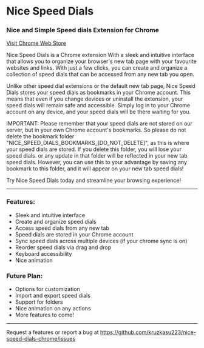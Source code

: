 # Nice Speed Dials

### Nice and Simple Speed dials Extension for Chrome

[Visit Chrome Web Store](https://chrome.google.com/webstore/detail/nice-speed-dials/igdancpfkcmgelecddchfeijbofdcnaa)

Nice Speed Dials is a Chrome extension With a sleek and intuitive interface that
allows you to organize your browser's new tab page with your favourite websites
and links. With just a few clicks, you can create and organize a collection of
speed dials that can be accessed from any new tab you open.

Unlike other speed dial extensions or the default new tab page, Nice Speed Dials
stores your speed dials as bookmarks in your Chrome account. This means that
even if you change devices or uninstall the extension, your speed dials will
remain safe and accessible. Simply log in to your Chrome account on any device,
and your speed dials will be there waiting for you.

IMPORTANT: Please remember that your speed dials are not stored on our server,
but in your own Chrome account's bookmarks. So please do not delete the bookmark
folder "NICE_SPEED_DIALS_BOOKMARKS\_[DO_NOT_DELETE]", as this is where your
speed dials are stored. If you delete this folder, you will lose your speed
dials. or any update in that folder will be reflected in your new tab speed
dials. However, you can use this to your advantage by saving any bookmark to
this folder, and it will appear on your new tab speed dials!

Try Nice Speed Dials today and streamline your browsing experience!

---

### Features:

- Sleek and intuitive interface
- Create and organize speed dials
- Access speed dials from any new tab
- Speed dials are stored in your Chrome account
- Sync speed dials across multiple devices (if your chrome sync is on)
- Reorder speed dials via drag and drop
- Keyboard accessibility
- Nice animation

### Future Plan:

- Options for customization
- Import and export speed dials
- Support for folders
- Nice animation on any actions
- More features to come!

---

Request a features or report a bug at
https://github.com/kruzkasu223/nice-speed-dials-chrome/issues
